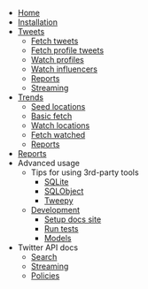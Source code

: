 - [Home](/#twitterverse)
- [Installation](installation.md)
- [Tweets](tweets/)
    * [Fetch tweets](tweets/fetch_tweets.md)
    * [Fetch profile tweets](tweets/fetch_profile_tweets.md)
    * [Watch profiles](tweets/watch_profiles.md)
    * [Watch influencers](tweets/watch_influencers.md)
    * [Reports](tweets/reports.md)
    * [Streaming](tweets/streaming.md)
- [Trends](trends/)
    * [Seed locations](trends/seed_locations.md)
    * [Basic fetch](trends/basic_fetch.md)
    * [Watch locations](trends/watch_locations.md)
    * [Fetch watched](trends/fetch_watched.md)
    * [Reports](trends/reports.md)
- [Reports](reports.md)
- Advanced usage
    * Tips for using 3rd-party tools
        + [SQLite](third_party_tools/sqlite.md)
        + [SQLObject](third_party_tools/sqlobject.md)
        + [Tweepy](third_party_tools/tweepy.md)
    * [Development](development/)
        + [Setup docs site](docs_site.md)
        + [Run tests](development/tests.md)
        + [Models](development/models.md)
- Twitter API docs
    * [Search](twitter_api_docs/search.md)
    * [Streaming](twitter_api_docs/streaming.md)
    * [Policies](twitter_api_docs/policies.md)
